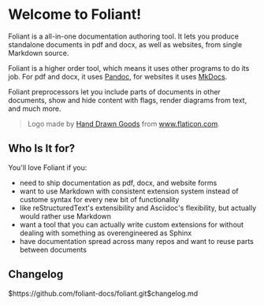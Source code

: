 # Welcome to Foliant!

Foliant is a all-in-one documentation authoring tool. It lets you produce standalone documents in pdf and docx, as well as websites, from single Markdown source.

Foliant is a higher order tool, which means it uses other programs to do its job. For pdf and docx, it uses [Pandoc](http://pandoc.org/), for websites it uses [MkDocs](http://www.mkdocs.org/).

Foliant preprocessors let you include parts of documents in other documents, show and hide content with flags, render diagrams from text, and much more.

> Logo made by [Hand Drawn Goods](http://handdrawngoods.com) from www.flaticon.com.


## Who Is It for?

You'll love Foliant if you:

- need to ship documentation as pdf, docx, and website forms
- want to use Markdown with consistent extension system instead of custome syntax for every new bit of functionality
- like reStructuredText's extensibility and Asciidoc's flexibility, but actually would rather use Markdown
- want a tool that you can actually write custom extensions for without dealing with something as overengineered as Sphinx
- have documentation spread across many repos and want to reuse parts between documents


## Changelog

<include sethead="3">
    $https://github.com/foliant-docs/foliant.git$changelog.md
</include>
